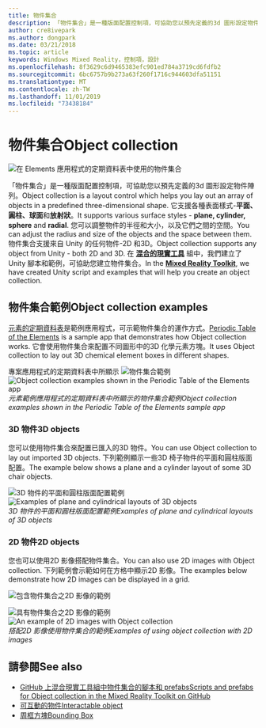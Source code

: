 ```yaml
---
title: 物件集合
description: 「物件集合」是一種版面配置控制項，可協助您以預先定義的3d 圖形設定物件陣列。
author: cre8ivepark
ms.author: dongpark
ms.date: 03/21/2018
ms.topic: article
keywords: Windows Mixed Reality，控制項，設計
ms.openlocfilehash: 8f3629c6d9465383efc901ed784a3719cd6fdfb2
ms.sourcegitcommit: 6bc6757b9b273a63f260f1716c944603dfa51151
ms.translationtype: MT
ms.contentlocale: zh-TW
ms.lasthandoff: 11/01/2019
ms.locfileid: "73438184"
---
```

# <a name="object-collection"></a><span data-ttu-id="66db3-104">物件集合</span><span class="sxs-lookup"><span data-stu-id="66db3-104">Object collection</span></span>

![在 Elements 應用程式的定期資料表中使用的物件集合](images/640px-objectcollection-hero-640px.jpg)<br>


<span data-ttu-id="66db3-106">「物件集合」是一種版面配置控制項，可協助您以預先定義的3d 圖形設定物件陣列。</span><span class="sxs-lookup"><span data-stu-id="66db3-106">Object collection is a layout control which helps you lay out an array of objects in a predefined three-dimensional shape.</span></span> <span data-ttu-id="66db3-107">它支援各種表面樣式-**平面、圓柱、球面**和**放射狀**。</span><span class="sxs-lookup"><span data-stu-id="66db3-107">It supports various surface styles - **plane, cylinder, sphere** and **radial**.</span></span> <span data-ttu-id="66db3-108">您可以調整物件的半徑和大小，以及它們之間的空間。</span><span class="sxs-lookup"><span data-stu-id="66db3-108">You can adjust the radius and size of the objects and the space between them.</span></span> <span data-ttu-id="66db3-109">物件集合支援來自 Unity 的任何物件-2D 和3D。</span><span class="sxs-lookup"><span data-stu-id="66db3-109">Object collection supports any object from Unity - both 2D and 3D.</span></span> <span data-ttu-id="66db3-110">在 **[混合的現實工具](https://microsoft.github.io/MixedRealityToolkit-Unity/Documentation/README_ObjectCollection.html)** 組中，我們建立了 Unity 腳本和範例，可協助您建立物件集合。</span><span class="sxs-lookup"><span data-stu-id="66db3-110">In the **[Mixed Reality Toolkit](https://microsoft.github.io/MixedRealityToolkit-Unity/Documentation/README_ObjectCollection.html)**, we have created Unity script and examples that will help you create an object collection.</span></span>


## <a name="object-collection-examples"></a><span data-ttu-id="66db3-111">物件集合範例</span><span class="sxs-lookup"><span data-stu-id="66db3-111">Object collection examples</span></span>

<span data-ttu-id="66db3-112">[元素的定期資料表](periodic-table-of-the-elements.md)是範例應用程式，可示範物件集合的運作方式。</span><span class="sxs-lookup"><span data-stu-id="66db3-112">[Periodic Table of the Elements](periodic-table-of-the-elements.md) is a sample app that demonstrates how Object collection works.</span></span> <span data-ttu-id="66db3-113">它會使用物件集合來配置不同圖形中的3D 化學元素方塊。</span><span class="sxs-lookup"><span data-stu-id="66db3-113">It uses Object collection to lay out 3D chemical element boxes in different shapes.</span></span>

<span data-ttu-id="66db3-114">專案應用程式的定期資料表中所顯示 ![物件集合範例](images/periodictable-collections-1000px.jpg)</span><span class="sxs-lookup"><span data-stu-id="66db3-114">![Object collection examples shown in the Periodic Table of the Elements app](images/periodictable-collections-1000px.jpg)</span></span><br>
<span data-ttu-id="66db3-115">*元素範例應用程式的定期資料表中所顯示的物件集合範例*</span><span class="sxs-lookup"><span data-stu-id="66db3-115">*Object collection examples shown in the Periodic Table of the Elements sample app*</span></span>

### <a name="3d-objects"></a><span data-ttu-id="66db3-116">3D 物件</span><span class="sxs-lookup"><span data-stu-id="66db3-116">3D objects</span></span>

<span data-ttu-id="66db3-117">您可以使用物件集合來配置已匯入的3D 物件。</span><span class="sxs-lookup"><span data-stu-id="66db3-117">You can use Object collection to lay out imported 3D objects.</span></span> <span data-ttu-id="66db3-118">下列範例顯示一些3D 椅子物件的平面和圓柱版面配置。</span><span class="sxs-lookup"><span data-stu-id="66db3-118">The example below shows a plane and a cylinder layout of some 3D chair objects.</span></span>

<span data-ttu-id="66db3-119">![3D 物件的平面和圓柱版面配置範例](images/objectcollection-3dobjects-1000px.jpg)</span><span class="sxs-lookup"><span data-stu-id="66db3-119">![Examples of plane and cylindrical layouts of 3D objects](images/objectcollection-3dobjects-1000px.jpg)</span></span><br>
<span data-ttu-id="66db3-120">*3D 物件的平面和圓柱版面配置範例*</span><span class="sxs-lookup"><span data-stu-id="66db3-120">*Examples of plane and cylindrical layouts of 3D objects*</span></span>

### <a name="2d-objects"></a><span data-ttu-id="66db3-121">2D 物件</span><span class="sxs-lookup"><span data-stu-id="66db3-121">2D objects</span></span>

<span data-ttu-id="66db3-122">您也可以使用2D 影像搭配物件集合。</span><span class="sxs-lookup"><span data-stu-id="66db3-122">You can also use 2D images with Object collection.</span></span> <span data-ttu-id="66db3-123">下列範例會示範如何在方格中顯示2D 影像。</span><span class="sxs-lookup"><span data-stu-id="66db3-123">The examples below demonstrate how 2D images can be displayed in a grid.</span></span>

![包含物件集合之2D 影像的範例](images/940px-layout-3dobjects-3.jpg)

<span data-ttu-id="66db3-125">![具有物件集合之2D 影像的範例](images/940px-layout-2dimages.jpg)</span><span class="sxs-lookup"><span data-stu-id="66db3-125">![An example of 2D images with Object collection](images/940px-layout-2dimages.jpg)</span></span><br>
<span data-ttu-id="66db3-126">*搭配2D 影像使用物件集合的範例*</span><span class="sxs-lookup"><span data-stu-id="66db3-126">*Examples of using object collection with 2D images*</span></span>

## <a name="see-also"></a><span data-ttu-id="66db3-127">請參閱</span><span class="sxs-lookup"><span data-stu-id="66db3-127">See also</span></span>
* [<span data-ttu-id="66db3-128">GitHub 上混合現實工具組中物件集合的腳本和 prefabs</span><span class="sxs-lookup"><span data-stu-id="66db3-128">Scripts and prefabs for Object collection in the Mixed Reality Toolkit on GitHub</span></span>](https://github.com/microsoft/MixedRealityToolkit-Unity/blob/mrtk_release/Documentation/README_ObjectCollection.md)
* [<span data-ttu-id="66db3-129">可互動的物件</span><span class="sxs-lookup"><span data-stu-id="66db3-129">Interactable object</span></span>](interactable-object.md)
* [<span data-ttu-id="66db3-130">周框方塊</span><span class="sxs-lookup"><span data-stu-id="66db3-130">Bounding Box</span></span>](app-bar-and-bounding-box.md)
